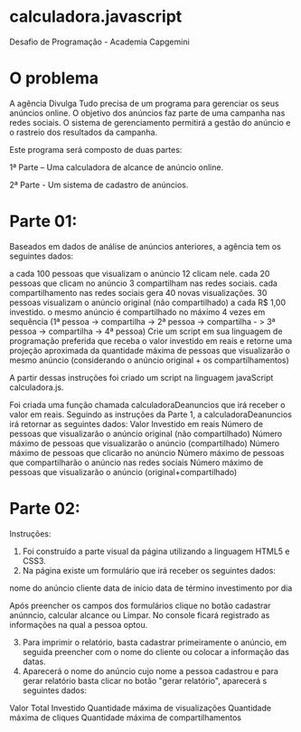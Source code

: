 # calculadora.javascript
Desafio de Programação - Academia Capgemini

<h1>O problema</h1>
A agência Divulga Tudo precisa de um programa para gerenciar os seus anúncios online. O objetivo dos anúncios faz parte de uma campanha nas redes sociais. O sistema de gerenciamento permitirá a gestão do anúncio e o rastreio dos resultados da campanha.

Este programa será composto de duas partes: 

1ª Parte – Uma calculadora de alcance de anúncio online.

2ª Parte - Um sistema de cadastro de anúncios.

<h1>Parte 01:</h1>
Baseados em dados de análise de anúncios anteriores, a agência tem os seguintes dados:

a cada 100 pessoas que visualizam o anúncio 12 clicam nele.
cada 20 pessoas que clicam no anúncio 3 compartilham nas redes sociais.
cada compartilhamento nas redes sociais gera 40 novas visualizações.
30 pessoas visualizam o anúncio original (não compartilhado) a cada R$ 1,00 investido.
o mesmo anúncio é compartilhado no máximo 4 vezes em sequência (1ª pessoa -> compartilha -> 2ª pessoa -> compartilha - > 3ª pessoa -> compartilha -> 4ª pessoa)
Crie um script em sua linguagem de programação preferida que receba o valor investido em reais e retorne uma projeção aproximada da quantidade máxima de pessoas que visualizarão o mesmo anúncio (considerando o anúncio original + os compartilhamentos)

A partir dessas instruções foi criado um script na linguagem javaScript calculadora.js.

Foi criada uma função chamada calculadoraDeanuncios que irá receber o valor em reais.
Seguindo as instruções da Parte 1, a calculadoraDeanuncios irá retornar as seguintes dados:
Valor Investido em reais
Número de pessoas que visualizarão o anúncio original (não compartilhado)
Número máximo de pessoas que visualizarão o anúncio (compartilhado)
Número máximo de pessoas que clicarão no anúncio
Número máximo de pessoas que compartilharão o anúncio nas redes sociais
Número máximo de pessoas que visualizarão o anúncio (original+compartilhado)

<h1>Parte 02:</h1>

Instruções:
1. Foi construído a parte visual da página utilizando a linguagem HTML5 e CSS3. 
2. Na página existe um formulário que irá receber os seguintes dados:

nome do anúncio
cliente
data de início
data de término
investimento por dia

Após preencher os campos dos formulários clique no botão cadastrar anúnncio, calcular alcance ou Limpar. 
No console ficará registrado as informações na qual a pessoa optou.

3. Para imprimir o relatório, basta cadastrar primeiramente o anúncio, em seguida preencher com o nome do cliente ou colocar a informação das datas.
4. Aparecerá o nome do anúncio cujo nome a pessoa cadastrou e para gerar relatório basta clicar no botão "gerar relatório", aparecerá s seguintes dados:

Valor Total Investido
Quantidade máxima de visualizações
Quantidade máxima de cliques
Quantidade máxima de compartilhamentos

